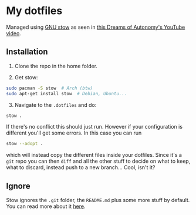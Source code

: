 # My dotfiles

Managed using [GNU stow](https://www.gnu.org/software/stow/) as seen in [this Dreams of Autonomy's YouTube video](https://www.youtube.com/watch?v=y6XCebnB9gs&t=91s).

## Installation
1. Clone the repo in the home folder.

2. Get stow:
```bash
sudo pacman -S stow  # Arch (btw)
sudo apt-get install stow  # Debian, Ubuntu...
```

3. Navigate to the `.dotfiles` and do:
```bash
stow .
```
If there's no conflict this should just run. However if your configuration is different you'll get some errors. In this case you can run
```bash
stow --adopt .
```
which will instead copy the different files inside your dotfiles. Since it's a `git` repo you can then `diff` and all the other stuff to decide on what to keep, what to discard, instead push to a new branch... Cool, isn't it?

## Ignore
Stow ignores the `.git` folder, the `README.md` plus some more stuff by default. You can read more about it [here](https://www.gnu.org/software/stow/manual/stow.html#Types-And-Syntax-Of-Ignore-Lists).


